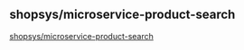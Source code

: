 shopsys/microservice-product-search
-----
[shopsys/microservice-product-search]

[shopsys/microservice-product-search]: https://github.com/shopsys/microservice-product-search
